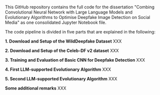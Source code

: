 This GitHub repository contains the full code for the dissertation "Combing Convolutional Neural Network with Large Language Models and Evolutionary Algorithms to Optimise Deepfake Image Detection on Social Media" as one consolidated Jupyter Notebook file.

The code pipeline is divided in five parts that are explained in the following:

**1. Download and Setup of the WildDeepfake Dataset**
XXX

**2. Download and Setup of the Celeb-DF v2 dataset**
XXX

**3. Training and Evaluation of Basic CNN for Deepfake Detection**
XXX

**4. First LLM-supported Evolutionary Algorithm**
XXX

**5. Second LLM-supported Evolutionary Algorithm**
XXX

**Some additional remarks**
XXX


